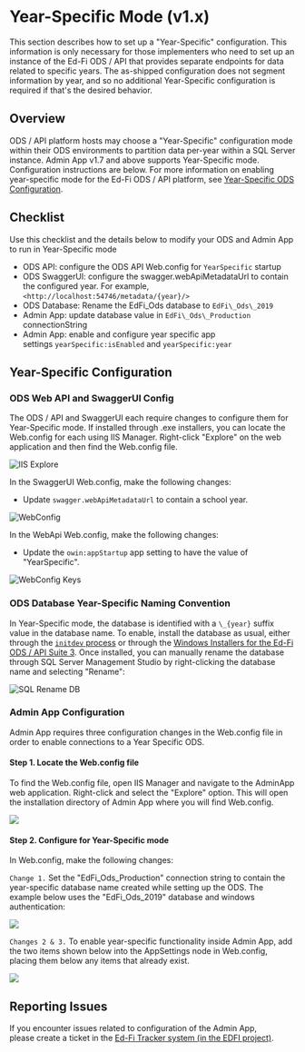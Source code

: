 # Year-Specific Mode (v1.x)

This section describes how to set up a "Year-Specific" configuration. This
information is only necessary for those implementers who need to set up an
instance of the Ed-Fi ODS / API that provides separate endpoints for data
related to specific years. The as-shipped configuration does not segment
information by year, and so no additional Year-Specific configuration is
required if that's the desired behavior.

## Overview

ODS / API platform hosts may choose a "Year-Specific" configuration mode within
their ODS environments to partition data per-year within a SQL Server instance.
Admin App v1.7 and above supports Year-Specific mode. Configuration instructions
are below. For more information on enabling year-specific mode for the Ed-Fi ODS
/ API platform, see [Year-Specific ODS
Configuration](https://edfi.atlassian.net/wiki/spaces/ODSAPI34/pages/24281298/Year-Specific+ODS+Configuration).

## Checklist

Use this checklist and the details below to modify your ODS and Admin App to run
in Year-Specific mode

* ODS API: configure the ODS API Web.config for `YearSpecific` startup
* ODS SwaggerUI: configure the swagger.webApiMetadataUrl to contain the
  configured year. For example, `<http://localhost:54746/metadata/{year}/>`
* ODS Database: Rename the EdFi\_Ods database to `EdFi\_Ods\_2019`
* Admin App: update database value in `EdFi\_Ods\_Production` connectionString
* Admin App: enable and configure year specific app
  settings `yearSpecific:isEnabled` and `yearSpecific:year`

## Year-Specific Configuration

### ODS Web API and SwaggerUI Config

The ODS / API and SwaggerUI each require changes to configure them for
Year-Specific mode. If installed through .exe installers, you can locate the
Web.config for each using IIS Manager. Right-click "Explore" on the web
application and then find the Web.config file.

![IIS Explore](https://edfidocs.blob.core.windows.net/$web/img/reference/admin-app/technical-articles/image2019-8-2_10-10-0.png)

In the SwaggerUI Web.config, make the following changes:

* Update `swagger.webApiMetadataUrl` to contain a school year.

![WebConfig](https://edfidocs.blob.core.windows.net/$web/img/reference/admin-app/technical-articles/image2019-8-2_10-14-51.png)

In the WebApi Web.config, make the following changes:

* Update the `owin:appStartup` app setting to have the value of "YearSpecific".

![WebConfig Keys](https://edfidocs.blob.core.windows.net/$web/img/reference/admin-app/technical-articles/image2019-8-2_10-16-11.png)

### ODS Database Year-Specific Naming Convention

In Year-Specific mode, the database is identified with a `\_{year}` suffix value
in the database name. To enable, install the database as usual, either through
the [`initdev`
process](https://edfi.atlassian.net/wiki/display/ODSAPI32/Getting+Started+-+Installation+Steps)
or through the [Windows Installers for the Ed-Fi ODS / API Suite
3](https://exchange.ed-fi.org/). Once installed, you can manually rename the
database through SQL Server Management Studio by right-clicking the database
name and selecting "Rename":

![SQL Rename DB](https://edfidocs.blob.core.windows.net/$web/img/reference/admin-app/technical-articles/image2019-8-2_10-20-41.png)

### Admin App Configuration

Admin App requires three configuration changes in the Web.config file in order
to enable connections to a Year Specific ODS.

#### Step 1. Locate the Web.config file

To find the Web.config file, open IIS Manager and navigate to the AdminApp web
application. Right-click and select the "Explore" option. This will open the
installation directory of Admin App where you will find Web.config.

![](https://edfidocs.blob.core.windows.net/$web/img/reference/admin-app/technical-articles/image2019-8-2_10-10-19.png)

#### Step 2. Configure for Year-Specific mode

In Web.config, make the following changes:

`Change 1.` Set the "EdFi\_Ods\_Production" connection string to contain the
year-specific database name created while setting up the ODS. The example below
uses the "EdFi\_Ods\_2019" database and windows authentication:

![](https://edfidocs.blob.core.windows.net/$web/img/reference/admin-app/technical-articles/image2019-8-1_10-3-3.png)

`Changes 2 & 3.` To enable year-specific functionality inside Admin App, add the
two items shown below into the AppSettings node in Web.config, placing them
below any items that already exist.

![](https://edfidocs.blob.core.windows.net/$web/img/reference/admin-app/technical-articles/image2019-8-2_10-22-32.png)

## Reporting Issues

If you encounter issues related to configuration of the Admin App, please create
a ticket in the [Ed-Fi Tracker system (in the EDFI
project)](https://tracker.ed-fi.org/projects/EDFI).

